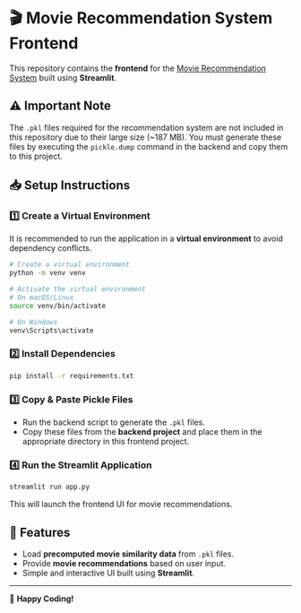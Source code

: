 # 🎬 Movie Recommendation System Frontend

This repository contains the **frontend** for the [Movie Recommendation System](https://github.com/joyjeetcoding/movie-recommender-system?tab=readme-ov-file) built using **Streamlit**.

## ⚠️ Important Note
The `.pkl` files required for the recommendation system are not included in this repository due to their large size (~187 MB). You must generate these files by executing the `pickle.dump` command in the backend and copy them to this project.

## 📥 Setup Instructions

### 1️⃣ Create a Virtual Environment
It is recommended to run the application in a **virtual environment** to avoid dependency conflicts.

```bash
# Create a virtual environment
python -m venv venv

# Activate the virtual environment
# On macOS/Linux
source venv/bin/activate

# On Windows
venv\Scripts\activate
```

### 2️⃣ Install Dependencies
```bash
pip install -r requirements.txt
```

### 3️⃣ Copy & Paste Pickle Files
- Run the backend script to generate the `.pkl` files.
- Copy these files from the **backend project** and place them in the appropriate directory in this frontend project.

### 4️⃣ Run the Streamlit Application
```bash
streamlit run app.py
```
This will launch the frontend UI for movie recommendations.

## 🎯 Features
- Load **precomputed movie similarity data** from `.pkl` files.
- Provide **movie recommendations** based on user input.
- Simple and interactive UI built using **Streamlit**.

---

🚀 **Happy Coding!**
